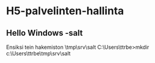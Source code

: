 # H5-palvelinten-hallinta

## Hello Windows -salt

Ensiksi tein hakemiston \tmp\srv\salt
 C:\Users\ttrbe>mkdir c:\Users\ttrbe\tmp\srv\salt   
